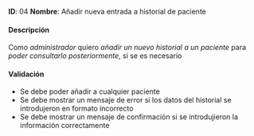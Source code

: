**ID**: 04
**Nombre**: Añadir nueva entrada a historial de paciente

#### Descripción

Como *administrador* quiero *añadir un nuevo historial a un paciente* para *poder consultarlo posteriormente*, si se es necesario

#### Validación

* Se debe poder añadir a cualquier paciente
* Se debe mostrar un mensaje de error si los datos del historial se introdujeron en formato incorrecto
* Se debe mostrar un mensaje de confirmación si se introdujieron la información correctamente
